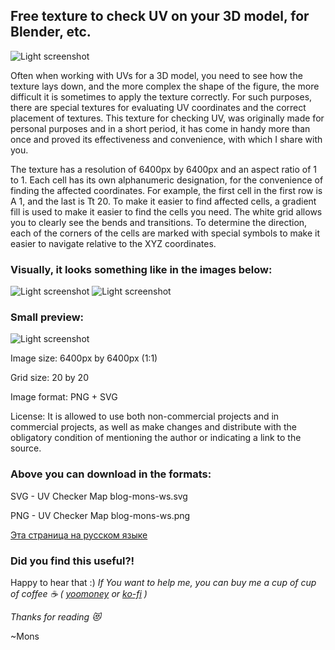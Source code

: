 ## Free texture to check UV on your 3D model, for Blender, etc.
![Light screenshot](https://github.com/blyamur/texture-to-check-UV/blob/main/screenshots/sphere.003-800x450.jpg)

Often when working with UVs for a 3D model, you need to see how the texture lays down, and the more complex the shape of the figure, the more difficult it is sometimes to apply the texture correctly. For such purposes, there are special textures for evaluating UV coordinates and the correct placement of textures. This texture for checking UV, was originally made for personal purposes and in a short period, it has come in handy more than once and proved its effectiveness and convenience, with which I share with you.

The texture has a resolution of 6400px by 6400px and an aspect ratio of 1 to 1. Each cell has its own alphanumeric designation, for the convenience of finding the affected coordinates. For example, the first cell in the first row is A 1, and the last is Tt 20. To make it easier to find affected cells, a gradient fill is used to make it easier to find the cells you need. The white grid allows you to clearly see the bends and transitions. To determine the direction, each of the corners of the cells are marked with special symbols to make it easier to navigate relative to the XYZ coordinates.

### Visually, it looks something like in the images below:
![Light screenshot](https://github.com/blyamur/texture-to-check-UV/blob/main/screenshots/pepper.jpg)
![Light screenshot](https://github.com/blyamur/texture-to-check-UV/blob/main/screenshots/bird%20with%20texture%20map.jpg)

### Small preview:
![Light screenshot](https://github.com/blyamur/texture-to-check-UV/blob/main/screenshots/uv-checker-map-blog-mons-ws_prev-800x800.jpg)

Image size: 6400px by 6400px (1:1)

Grid size: 20 by 20

Image format: PNG + SVG

License: It is allowed to use both non-commercial projects and in commercial projects, as well as make changes and distribute with the obligatory condition of mentioning the author or indicating a link to the source.

### Above you can download in the formats:

SVG -  UV Checker Map blog-mons-ws.svg 

PNG - UV Checker Map blog-mons-ws.png

[Эта страница на русском языке](https://github.com/blyamur/texture-to-check-UV/blob/main/README_RU.md)

### Did you find this useful?!

Happy to hear that :) *If You want to help me, you can buy me a cup of cup of coffee :coffee: ( [yoomoney](https://yoomoney.ru/to/41001158104834) or [ko-fi](https://ko-fi.com/W7W460SQ3) )*

*Thanks for reading :heart_eyes_cat:*

~Mons
